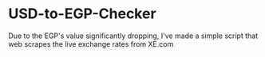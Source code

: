 # USD-to-EGP-Checker
Due to the EGP's value significantly dropping, I've made a simple script that web scrapes the live exchange rates from XE.com
